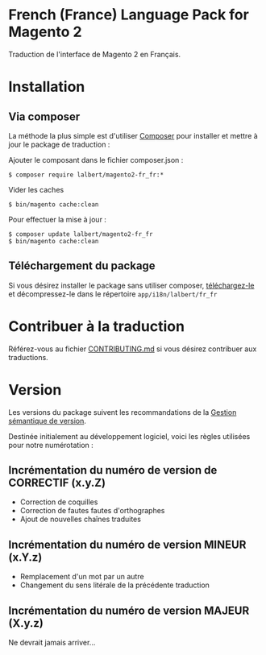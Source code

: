 # French (France) Language Pack for Magento 2

Traduction de l'interface de Magento 2 en Français.

# Installation

## Via composer

La méthode la plus simple est d'utiliser [Composer](https://getcomposer.org/) pour installer et mettre à jour le package de traduction :

Ajouter le composant dans le fichier composer.json :

    $ composer require lalbert/magento2-fr_fr:*
    
Vider les caches

    $ bin/magento cache:clean
    
Pour effectuer la mise à jour :

	$ composer update lalbert/magento2-fr_fr
	$ bin/magento cache:clean
	
## Téléchargement du package

Si vous désirez installer le package sans utiliser composer, [téléchargez-le](https://github.com/lalbert/magento2-fr_fr/archive/master.zip) et décompressez-le dans le répertoire `app/i18n/lalbert/fr_fr`
    
# Contribuer à la traduction

Référez-vous au fichier [CONTRIBUTING.md](CONTRIBUTING.md) si vous désirez contribuer aux traductions.

# Version

Les versions du package suivent les recommandations de la [Gestion sémantique de version](http://semver.org/lang/fr/).

Destinée initialement au développement logiciel, voici les règles utilisées pour notre numérotation :

## Incrémentation du numéro de version de CORRECTIF (x.y.**Z**)

* Correction de coquilles
* Correction de fautes fautes d'orthographes
* Ajout de nouvelles chaînes traduites

## Incrémentation du numéro de version MINEUR (x.**Y**.z)

* Remplacement d'un mot par un autre
* Changement du sens litérale de la précédente traduction

## Incrémentation du numéro de version MAJEUR (**X**.y.z)

Ne devrait jamais arriver...

